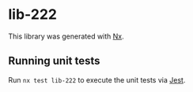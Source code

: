 # lib-222

This library was generated with [Nx](https://nx.dev).

## Running unit tests

Run `nx test lib-222` to execute the unit tests via [Jest](https://jestjs.io).
